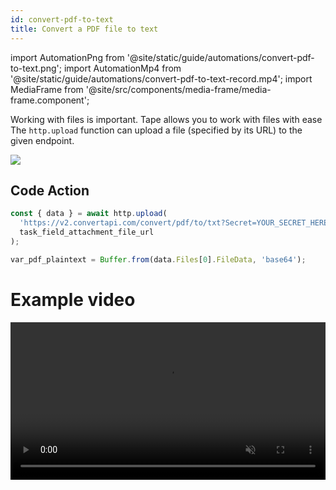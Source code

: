 ```yaml
---
id: convert-pdf-to-text
title: Convert a PDF file to text
---
```


import AutomationPng from '@site/static/guide/automations/convert-pdf-to-text.png';
import AutomationMp4 from '@site/static/guide/automations/convert-pdf-to-text-record.mp4';
import MediaFrame from '@site/src/components/media-frame/media-frame.component';

Working with files is important.
Tape allows you to work with files with ease
The `http.upload` function can upload a file (specified by its URL) to the given endpoint.

<MediaFrame><img src={AutomationPng} /></MediaFrame>

## Code Action

```ts
const { data } = await http.upload(
  'https://v2.convertapi.com/convert/pdf/to/txt?Secret=YOUR_SECRET_HERE',
  task_field_attachment_file_url
);

var_pdf_plaintext = Buffer.from(data.Files[0].FileData, 'base64');
```

# Example video

<MediaFrame>
<video width="100%" controls muted preload="metadata"  src={AutomationMp4}>
</video>
</MediaFrame>
